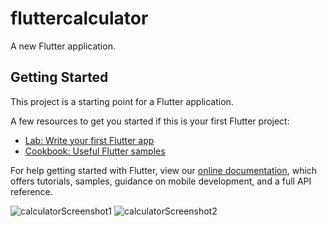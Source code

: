# fluttercalculator

A new Flutter application.

## Getting Started

This project is a starting point for a Flutter application.

A few resources to get you started if this is your first Flutter project:

- [Lab: Write your first Flutter app](https://flutter.dev/docs/get-started/codelab)
- [Cookbook: Useful Flutter samples](https://flutter.dev/docs/cookbook)

For help getting started with Flutter, view our
[online documentation](https://flutter.dev/docs), which offers tutorials,
samples, guidance on mobile development, and a full API reference.



![calculatorScreenshot1](https://user-images.githubusercontent.com/54323201/75923432-580a4f80-5e65-11ea-8e46-04a92184cffc.png)
![calculatorScreenshot2](https://user-images.githubusercontent.com/54323201/75923530-90aa2900-5e65-11ea-94d9-8ef6453c2027.png)
